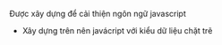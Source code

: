 Được xây dựng để cải thiện ngôn ngữ javascript
- Xây dựng trên nên javácript với kiểu dữ liệu chặt trẽ
